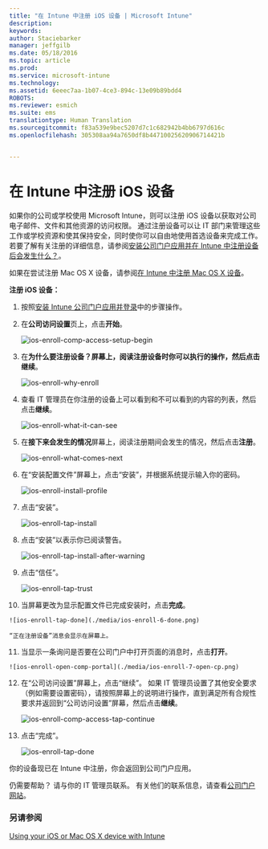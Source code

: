 ```yaml
---
title: "在 Intune 中注册 iOS 设备 | Microsoft Intune"
description: 
keywords: 
author: Staciebarker
manager: jeffgilb
ms.date: 05/18/2016
ms.topic: article
ms.prod: 
ms.service: microsoft-intune
ms.technology: 
ms.assetid: 6eeec7aa-1b07-4ce3-894c-13e09b89bdd4
ROBOTS: 
ms.reviewer: esmich
ms.suite: ems
translationtype: Human Translation
ms.sourcegitcommit: f83a539e9bec5207d7c1c682942b4bb6797d616c
ms.openlocfilehash: 305308aa94a7650df8b44710025620906714421b


---
```



# 在 Intune 中注册 iOS 设备

如果你的公司或学校使用 Microsoft Intune，则可以注册 iOS 设备以获取对公司电子邮件、文件和其他资源的访问权限。 通过注册设备可以让 IT 部门来管理这些工作或学校资源和使其保持安全，同时使你可以自由地使用首选设备来完成工作。 若要了解有关注册的详细信息，请参阅[安装公司门户应用并在 Intune 中注册设备后会发生什么？](what-happens-if-you-install-the-company-portal-app-and-enroll-your-device-in-intune-ios.md)。

如果在尝试注册 Mac OS X 设备，请参阅[在 Intune 中注册 Mac OS X 设备](enroll-your-device-in-intune-mac-os-x.md)。



**注册 iOS 设备：**

1.  按照[安装 Intune 公司门户应用并登录](install-and-sign-in-to-the-intune-company-portal-app-ios.md)中的步骤操作。

2. 在**公司访问设置**页上，点击**开始**。

    ![ios-enroll-comp-access-setup-begin](./media/ios-enroll-1a-comp-access-setup.png) 

3. 在**为什么要注册设备？**屏幕上，阅读注册设备时你可以执行的操作，然后点击**继续**。

    ![ios-enroll-why-enroll](./media/ios-enroll-1b-why-enroll.png) 

4. 查看 IT 管理员在你注册的设备上可以看到和不可以看到的内容的列表，然后点击**继续**。

    ![ios-enroll-what-it-can-see](./media/ios-enroll-1c-we-care-privacy.png) 

5.  在**接下来会发生的情况**屏幕上，阅读注册期间会发生的情况，然后点击**注册**。

    ![ios-enroll-what-comes-next](./media/ios-enroll-1d-what-comes-next.png) 

6.  在“安装配置文件”屏幕上，点击“安装”，并根据系统提示输入你的密码。

    ![ios-enroll-install-profile](./media/ios-enroll-2-mgt-profile-install.png) 
  
7.  点击“安装”。

    ![ios-enroll-tap-install](./media/ios-enroll-3-mgt-profile-install-2.png)    

8.  点击“安装”以表示你已阅读警告。

    ![ios-enroll-tap-install-after-warning](./media/ios-enroll-4-warning.png) 

9.  点击“信任”。

    ![ios-enroll-tap-trust](./media/ios-enroll-5-trust.png) 

10.  当屏幕更改为显示配置文件已完成安装时，点击**完成**。

    ![ios-enroll-tap-done](./media/ios-enroll-6-done.png) 

    “正在注册设备”消息会显示在屏幕上。

11.  当显示一条询问是否要在公司门户中打开页面的消息时，点击**打开**。

    ![ios-enroll-open-comp-portal](./media/ios-enroll-7-open-cp.png) 

12. 在“公司访问设置”屏幕上，点击“继续”。 如果 IT 管理员设置了其他安全要求（例如需要设置密码），请按照屏幕上的说明进行操作，直到满足所有合规性要求并返回到“公司访问设置”屏幕，然后点击**继续**。

    ![ios-enroll-comp-access-tap-continue](./media/ios-enroll-8-comp-access-setup-compliance.png) 

13. 点击“完成”。 

    ![ios-enroll-tap-done](./media/ios-enroll-9-comp-access-setup-complete.png) 

你的设备现已在 Intune 中注册，你会返回到公司门户应用。

仍需要帮助？ 请与你的 IT 管理员联系。 有关他们的联系信息，请查看[公司门户网站](http://portal.manage.microsoft.com)。

### 另请参阅
[Using your iOS or Mac OS X device with Intune](using-your-ios-or-mac-os-x-device-with-intune.md)


<!--HONumber=Jun16_HO4-->


